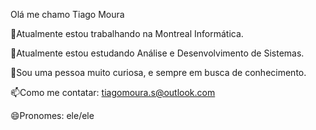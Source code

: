 Olá me chamo  Tiago Moura

🔭Atualmente estou trabalhando na Montreal Informática.

🌱Atualmente estou estudando Análise e Desenvolvimento de Sistemas.

🤔Sou uma pessoa muito curiosa, e sempre em busca de conhecimento.

📫Como me contatar: tiagomoura.s@outlook.com

😄Pronomes: ele/ele

